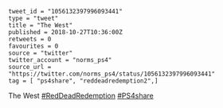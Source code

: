 ```
tweet_id = "1056132397996093441"
type = "tweet"
title = "The West"
published = 2018-10-27T10:36:00Z
retweets = 0
favourites = 0
source = "twitter"
twitter_account = "norms_ps4"
source_url = "https://twitter.com/norms_ps4/status/1056132397996093441"
tag = [ "ps4share", "reddeadredemption2",]
```

The West [#RedDeadRedemption](/tags/reddeadredemption/) [#PS4share](/tags/ps4share/)

<p class='image'><img src='http://mnf.m17s.net/2018/10/27/Dqgi0NOWoAE0T8C.jpg' alt=''></p>

